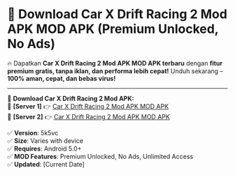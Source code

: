 # 🚀 Download Car X Drift Racing 2 Mod APK MOD APK (Premium Unlocked, No Ads)  

🔥 Dapatkan **Car X Drift Racing 2 Mod APK MOD APK terbaru** dengan **fitur premium gratis, tanpa iklan, dan performa lebih cepat!** Unduh sekarang – **100% aman, cepat, dan bebas virus!**  

---


🔽 **Download Car X Drift Racing 2 Mod APK:**  
🔹 **[Server 1]** 👉 [Car X Drift Racing 2 Mod APK MOD APK](https://apkcomod.com?title=Car_X_Drift_Racing_2_Mod_APK)  
🔹 **[Server 2]** 👉 [Car X Drift Racing 2 Mod APK MOD APK](https://apkcomod.com?title=Car_X_Drift_Racing_2_Mod_APK)  


✅ **Version**: 5k5vc  
✅ **Size**: Varies with device  
✅ **Requires**: Android 5.0+  
✅ **MOD Features**: Premium Unlocked, No Ads, Unlimited Access  
✅ **Updated**: [Current Date]  